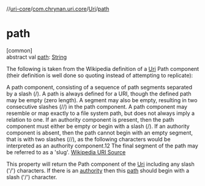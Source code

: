 //[uri-core](../../../index.md)/[com.chrynan.uri.core](../index.md)/[Uri](index.md)/[path](path.md)

# path

[common]\
abstract val [path](path.md): [String](https://kotlinlang.org/api/core/kotlin-stdlib/kotlin/-string/index.html)

The following is taken from the Wikipedia definition of a [Uri](index.md) Path component (their definition is well done so quoting instead of attempting to replicate):

A path component, consisting of a sequence of path segments separated by a slash (/). A path is always defined for a URI, though the defined path may be empty (zero length). A segment may also be empty, resulting in two consecutive slashes (//) in the path component. A path component may resemble or map exactly to a file system path, but does not always imply a relation to one. If an authority component is present, then the path component must either be empty or begin with a slash (/). If an authority component is absent, then the path cannot begin with an empty segment, that is with two slashes (//), as the following characters would be interpreted as an authority component.12 The final segment of the path may be referred to as a 'slug'. <a href="https://en.wikipedia.org/wiki/Uniform_Resource_Identifier">Wikipedia URI Source</a>

This property will return the Path component of the [Uri](index.md) including any slash ('/') characters. If there is an [authority](authority.md) then this [path](path.md) should begin with a slash ('/') character.
